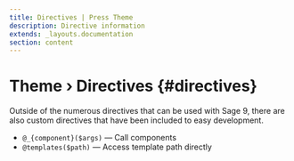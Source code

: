 ```yaml
---
title: Directives | Press Theme
description: Directive information
extends: _layouts.documentation
section: content
---
```


# Theme › Directives {#directives}

Outside of the numerous directives that can be used with Sage 9, there are also custom directives that have been included to easy development.

- `@_{component}($args)` — Call components
- `@templates($path)` — Access template path directly
